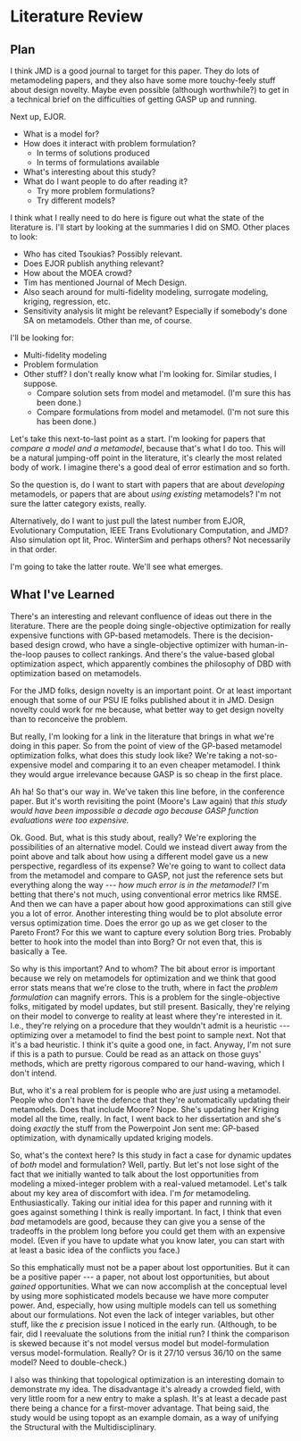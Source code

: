 # Literature Review

## Plan

I think JMD is a good journal to target for this paper.
    They do lots of metamodeling papers, and they also have some more touchy-feely stuff about design novelty.
    Maybe even possible (although worthwhile?) to get in a technical brief on the difficulties of getting GASP up and running.

Next up, EJOR.

* What is a model for?
* How does it interact with problem formulation?
    - In terms of solutions produced
    - In terms of formulations available
* What's interesting about this study?
* What do I want people to do after reading it?
    - Try more problem formulations?
    - Try different models?

I think what I really need to do here is figure out what the state of the literature is.
    I'll start by looking at the summaries I did on SMO.
    Other places to look:

* Who has cited Tsoukias?  Possibly relevant.
* Does EJOR publish anything relevant?
* How about the MOEA crowd?
* Tim has mentioned Journal of Mech Design.
* Also seach around for multi-fidelity modeling, surrogate modeling, kriging, regression, etc.
* Sensitivity analysis lit might be relevant?  Especially if somebody's done SA on metamodels.
    Other than me, of course.

I'll be looking for:

* Multi-fidelity modeling
* Problem formulation
* Other stuff?  I don't really know what I'm looking for.  Similar studies, I suppose.
    - Compare solution sets from model and metamodel. (I'm sure this has been done.)
    - Compare formulations from model and metamodel.  (I'm not sure this has been done.)

Let's take this next-to-last point as a start.
    I'm looking for papers that *compare a model and a metamodel*, because that's what I do too.
    This will be a natural jumping-off point in the literature, it's clearly the most related body of work.
    I imagine there's a good deal of error estimation and so forth.

So the question is, do I want to start with papers that are about *developing* metamodels, or papers that are about *using existing* metamodels?  I'm not sure the latter category exists, really.

Alternatively, do I want to just pull the latest number from EJOR, Evolutionary Computation, IEEE Trans Evolutionary Computation, and JMD? Also simulation opt lit, Proc. WinterSim and perhaps others?
    Not necessarily in that order.

I'm going to take the latter route.  We'll see what emerges.

## What I've Learned

There's an interesting and relevant confluence of ideas out there in the literature.
    There are the people doing single-objective optimization for really expensive functions with GP-based metamodels.
    There is the decision-based design crowd, who have a single-objective optimizer with human-in-the-loop pauses to collect rankings.
    And there's the value-based global optimization aspect, which apparently combines the philosophy of DBD with optimization based on metamodels.

For the JMD folks, design novelty is an important point.
    Or at least important enough that some of our PSU IE folks published about it in JMD.
    Design novelty could work for me because, what better way to get design novelty than to reconceive the problem.

But really, I'm looking for a link in the literature that brings in what we're doing in this paper.
    So from the point of view of the GP-based metamodel optimization folks, what does this study look like?
    We're taking a not-so-expensive model and comparing it to an even cheaper metamodel.
    I think they would argue irrelevance because GASP is so cheap in the first place.

Ah ha!
    So that's our way in.
    We've taken this line before, in the conference paper.
    But it's worth revisiting the point (Moore's Law again) that *this study would have been impossible a decade ago because GASP function evaluations were too expensive.*

Ok. Good.
    But, what is this study about, really?
    We're exploring the possibilities of an alternative model.
    Could we instead divert away from the point above and talk about how using a different model gave us a new perspective, regardless of its expense?
    We're going to want to collect data from the metamodel and compare to GASP, not just the reference sets but everything along the way --- *how much error is in the metamodel?*
    I'm betting that there's not much, using conventional error metrics like RMSE.
    And then we can have a paper about how good approximations can still give you a lot of error.
    Another interesting thing would be to plot absolute error versus optimization time.
    Does the error go up as we get closer to the Pareto Front?
    For this we want to capture every solution Borg tries.
    Probably better to hook into the model than into Borg?
    Or not even that, this is basically a Tee.

So why is this important?
    And to whom?
    The bit about error is important because we rely on metamodels for optimization and we think that good error stats means that we're close to the truth, where in fact the *problem formulation* can magnify errors.
    This is a problem for the single-objective folks, mitigated by model updates, but still present.
    Basically, they're relying on their model to converge to reality at least where they're interested in it.
    I.e., they're relying on a procedure that they wouldn't admit is a heuristic --- optimizing over a metamodel to find the best point to sample next.
    Not that it's a bad heuristic.
    I think it's quite a good one, in fact.
    Anyway, I'm not sure if this is a path to pursue.
    Could be read as an attack on those guys' methods, which are pretty rigorous compared to our hand-waving, which I don't intend.

But, who it's a real problem for is people who are *just* using a metamodel.
    People who don't have the defence that they're automatically updating their metamodels.
    Does that include Moore?
    Nope.
    She's updating her Kriging model all the time, really.
    In fact, I went back to her dissertation and she's doing *exactly* the stuff from the Powerpoint Jon sent me: GP-based optimization, with dynamically updated kriging models.

So, what's the context here?
    Is this study in fact a case for dynamic updates of *both* model and formulation?
    Well, partly.
    But let's not lose sight of the fact that we initially wanted to talk about the lost opportunities from modeling a mixed-integer problem with a real-valued metamodel.
    Let's talk about my key area of discomfort with idea.
    I'm *for* metamodeling.
    Enthusiastically.
    Taking our initial idea for this paper and running with it goes against something I think is really important.
    In fact, I think that even *bad* metamodels are good, because they can give you a sense of the tradeoffs in the problem long before you could get them with an expensive model.
    (Even if you have to update what you know later, you can start with at least a basic idea of the conflicts you face.)

So this emphatically must not be a paper about lost opportunities.
    But it can be a positive paper --- a paper, not about lost opportunities, but about *gained* opportunities.
    What we can now accomplish at the conceptual level by using more sophisticated models because we have more computer power.
    And, especially, how using multiple models can tell us something about our formulations.
    Not even the lack of integer variables, but other stuff, like the $\varepsilon$ precision issue I noticed in the early run.
    (Although, to be fair, did I reevaluate the solutions from the initial run?
    I think the comparison is skewed because it's not model versus model but model-formulation versus model-formulation.
    Really?
    Or is it 27/10 versus 36/10 on the same model?
    Need to double-check.)

I also was thinking that topological optimization is an interesting domain to demonstrate my idea.
    The disadvantage it's already a crowded field, with very little room for a new entry to make a splash.
    It's at least a decade past there being a chance for a first-mover advantage.
    That being said, the study would be using topopt as an example domain, as a way of unifying the Structural with the Multidisciplinary.

<!--
vim:ts=4:sw=4:expandtab:wrap lbr
-->
